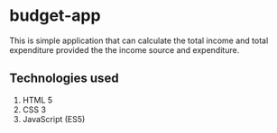 # budget-app
This is simple application that can calculate the total income and total expenditure provided the the income source and expenditure. 

## Technologies used
1. HTML 5
2. CSS 3
3. JavaScript (ES5)
